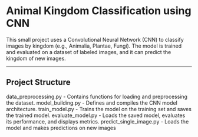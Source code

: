 # Animal Kingdom Classification using CNN

This small project uses a Convolutional Neural Network (CNN) to classify images by kingdom (e.g., Animalia, Plantae, Fungi). The model is trained and evaluated on a dataset of labeled images, and it can predict the kingdom of new images.

---

## Project Structure
data_preprocessing.py - Contains functions for loading and preprocessing the dataset.
model_building.py - Defines and compiles the CNN model architecture.
train_model.py - Trains the model on the training set and saves the trained model.
evaluate_model.py - Loads the saved model, evaluates its performance, and displays metrics.
predict_single_image.py - Loads the model and makes predictions on new images
